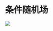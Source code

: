 # 条件随机场

![](https://coding.net/u/hoteam/p/Cache/git/raw/master/2016/12/1/D2A37B13-156B-4A25-93F2-895287325C1F.png)
